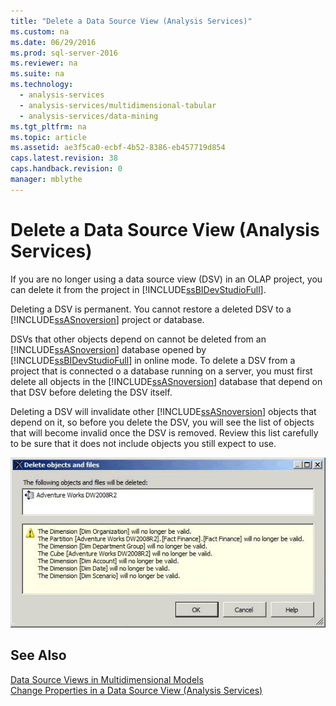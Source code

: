 ```yaml
---
title: "Delete a Data Source View (Analysis Services)"
ms.custom: na
ms.date: 06/29/2016
ms.prod: sql-server-2016
ms.reviewer: na
ms.suite: na
ms.technology: 
  - analysis-services
  - analysis-services/multidimensional-tabular
  - analysis-services/data-mining
ms.tgt_pltfrm: na
ms.topic: article
ms.assetid: ae3f5ca0-ecbf-4b52-8386-eb457719d854
caps.latest.revision: 38
caps.handback.revision: 0
manager: mblythe
---
```

# Delete a Data Source View (Analysis Services)
If you are no longer using a data source view (DSV) in an OLAP project, you can delete it from the project in [!INCLUDE[ssBIDevStudioFull](../../Topics/TopicNameContainA/tokens/ssBIDevStudioFull_md.md)].  
  
 Deleting a DSV is permanent. You cannot restore a deleted DSV to a [!INCLUDE[ssASnoversion](../../Topics/TopicNameContainA/tokens/ssASnoversion_md.md)] project or database.  
  
 DSVs that other objects depend on cannot be deleted from an [!INCLUDE[ssASnoversion](../../Topics/TopicNameContainA/tokens/ssASnoversion_md.md)] database opened by [!INCLUDE[ssBIDevStudioFull](../../Topics/TopicNameContainA/tokens/ssBIDevStudioFull_md.md)] in online mode. To delete a DSV from a project that is connected o a database running on a server, you must first delete all objects in the [!INCLUDE[ssASnoversion](../../Topics/TopicNameContainA/tokens/ssASnoversion_md.md)] database that depend on that DSV before deleting the DSV itself.  
  
 Deleting a DSV will invalidate other [!INCLUDE[ssASnoversion](../../Topics/TopicNameContainA/tokens/ssASnoversion_md.md)] objects that depend on it, so before you delete the DSV, you will see the list of objects that will become invalid once the DSV is removed. Review this list carefully to be sure that it does not include objects you still expect to use.  
  
 ![Delete Objects dialog box](../../Topics/TopicNameContainA/images/SSAS_OLAPDSV_DeleteObjects.gif "SSAS_OLAPDSV_DeleteObjects")  
  
## See Also  
 [Data Source Views in Multidimensional Models](../../Topics/TopicNameNotContainA/Data-Source-Views-in-Multidimensional-Models.md)   
 [Change Properties in a Data Source View (Analysis Services)](../../Topics/TopicNameContainA/Change-Properties-in-a-Data-Source-View--Analysis-Services-.md)